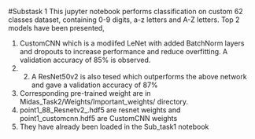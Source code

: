 #Substask 1
This jupyter notebook performs classification on custom 62 classes dataset, containing 0-9 digits, a-z letters and A-Z letters.
Top 2 models have been presented, 
1. CustomCNN which is a modiifed LeNet with added BatchNorm layers and dropouts to increase performance and reduce overfitting. A validation accuracy of 85% is observed.
2. 2. A ResNet50v2 is also tesed which outperforms the above network and gave a validation accuracy of 87%
3. Corresponding pre-trained weight are in Midas_Task2/Weights/Important_weights/ directory.
4. point1_88_Resnetv2_.hdf5 are resnet weights and point1_customcnn.hdf5 are CustomCNN weights
5. They have already been loaded in the Sub_task1 notebook

